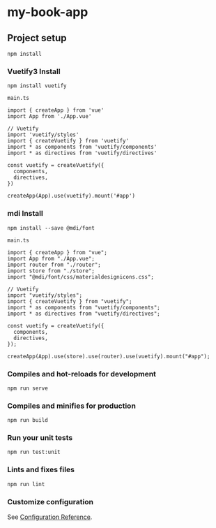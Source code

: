 # my-book-app

## Project setup
```
npm install
```

### Vuetify3 Install
```
npm install vuetify
```

```
main.ts

import { createApp } from 'vue'
import App from './App.vue'

// Vuetify
import 'vuetify/styles'
import { createVuetify } from 'vuetify'
import * as components from 'vuetify/components'
import * as directives from 'vuetify/directives'

const vuetify = createVuetify({
  components,
  directives,
})

createApp(App).use(vuetify).mount('#app')
```

### mdi Install
```
npm install --save @mdi/font
```

```
main.ts

import { createApp } from "vue";
import App from "./App.vue";
import router from "./router";
import store from "./store";
import "@mdi/font/css/materialdesignicons.css";

// Vuetify
import "vuetify/styles";
import { createVuetify } from "vuetify";
import * as components from "vuetify/components";
import * as directives from "vuetify/directives";

const vuetify = createVuetify({
  components,
  directives,
});

createApp(App).use(store).use(router).use(vuetify).mount("#app");
```

### Compiles and hot-reloads for development
```
npm run serve
```

### Compiles and minifies for production
```
npm run build
```

### Run your unit tests
```
npm run test:unit
```

### Lints and fixes files
```
npm run lint
```

### Customize configuration
See [Configuration Reference](https://cli.vuejs.org/config/).
